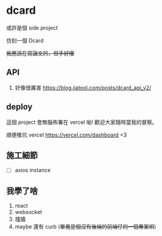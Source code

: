 # dcard
或許是個 side project

仿刻一個 Dcard

~~我應該在寫論文的，但手好癢~~

## API 
1. 好像很厲害 https://blog.jiatool.com/posts/dcard_api_v2/ 

## deploy
這個 project 會無腦佈署在 vercel 呦! 歡迎大家隨時當我的督察。

順便推坑 vercel https://vercel.com/dashboard <3

## 施工細節
- [ ] axios instance 


## 我學了啥
1. react
2. websocket
3. 撞牆
4. maybe 還有 curb (~~畢竟是個沒有後端的前端仔的一個專案唄~~)
